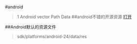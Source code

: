 #android
> 1 Android vector Path Data
##android不错的开源资源
>[打开](http://www.open-open.com/lib/view/open1411443332703.html)

##Android默认的资源文件
> sdk/platforms/android-24/data/res

